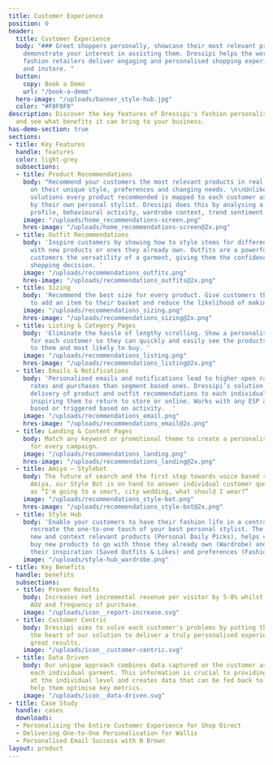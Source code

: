 ```yaml
---
title: Customer Experience
position: 0
header:
  title: Customer Experience
  body: "### Greet shoppers personally, showcase their most relevant products and
    demonstrate your interest in assisting them. Dressipi helps the world’s leading
    fashion retailers deliver engaging and personalised shopping experiences, online
    and instore. "
  button:
    copy: Book a Demo
    url: "/book-a-demo"
  hero-image: "/uploads/banner_style-hub.jpg"
  color: "#F0F0F0"
description: Discover the key features of Dressipi's fashion personalisation solution
  and see what benefits it can bring to your business.
has-demo-section: true
sections:
- title: Key Features
  handle: features
  color: light-grey
  subsections:
  - title: Product Recommendations
    body: "Recommend your customers the most relevant products in real time based
      on their unique style, preferences and changing needs. \n\nUnlike other personalisation
      solutions every product recommended is mapped to each customer as if curated
      by their own personal stylist. Dressipi does this by analysing a customer’s
      profile, behavioural activity, wardrobe context, trend sentiment and intent.\n"
    image: "/uploads/home_recommendations-screen.png"
    hres-image: "/uploads/home_recommendations-screen@2x.png"
  - title: Outfit Recommendations
    body: 'Inspire customers by showing how to style items for different occasions
      with new products or ones they already own. Outfits are a powerful way of showing
      customers the versatility of a garment, giving them the confidence to make a
      shopping decision. '
    image: "/uploads/recommendations_outfits.png"
    hres-image: "/uploads/recommendations_outfits@2x.png"
  - title: Sizing
    body: 'Recommend the best size for every product. Give customers the extra assurance
      to add an item to their basket and reduce the likelihood of making a return. '
    image: "/uploads/recommendations_sizing.png"
    hres-image: "/uploads/recommendations_sizing@2x.png"
  - title: Listing & Category Pages
    body: 'Eliminate the hassle of lengthy scrolling. Show a personalised listing
      for each customer so they can quickly and easily see the products most relevant
      to them and most likely to buy. '
    image: "/uploads/recommendations_listing.png"
    hres-image: "/uploads/recommendations_listing@2x.png"
  - title: Emails & Notifications
    body: 'Personalised emails and notifications lead to higher open rates, click-through
      rates and purchases than segment based ones. Dressipi’s solution automates the
      delivery of product and outfit recommendations to each individual customer,
      inspiring them to return to store or online. Works with any ESP and can be theme
      based or triggered based on activity.  '
    image: "/uploads/recommendations_email.png"
    hres-image: "/uploads/recommendations_email@2x.png"
  - title: Landing & Content Pages
    body: Match any keyword or promotional theme to create a personalised alternative
      for every campaign.
    image: "/uploads/recommendations_landing.png"
    hres-image: "/uploads/recommendations_landing@2x.png"
  - title: Amiya – Stylebot
    body: The future of search and the first step towards voice based recommendations.
      Amiya, our Style Bot is on hand to answer individual customer questions such
      as “I'm going to a smart, city wedding, what should I wear?”
    image: "/uploads/recommendations_style-bot.png"
    hres-image: "/uploads/recommendations_style-bot@2x.png"
  - title: Style Hub
    body: 'Enable your customers to have their fashion life in a central place and
      recreate the one-to-one touch of your best personal stylist. The Style Hub showcases
      new and context relevant products (Personal Daily Picks), helps customers easily
      buy new products to go with those they already own (Wardrobe) and stores all
      their inspiration (Saved Outfits & Likes) and preferences (Fashion Fingerprint). '
    image: "/uploads/style-hub_wardrobe.png"
- title: Key Benefits
  handle: benefits
  subsections:
  - title: Proven Results
    body: Increases net incremental revenue per visitor by 5-8% whilst also increasing
      AOV and frequency of purchase.
    image: "/uploads/icon__report-increase.svg"
  - title: Customer Centric
    body: Dressipi aims to solve each customer's problems by putting their needs at
      the heart of our solution to deliver a truly personalised experience that delivers
      great results.
    image: "/uploads/icon__customer-centric.svg"
  - title: Data Driven
    body: Our unique approach combines data captured on the customer as well as on
      each individual garment. This information is crucial to providing personalisation
      at the individual level and creates data that can be fed back to retailers to
      help them optimise key metrics.
    image: "/uploads/icon__data-driven.svg"
- title: Case Study
  handle: cases
  downloads:
  - Personalising the Entire Customer Experience for Shop Direct
  - Delivering One-to-One Personalisation for Wallis
  - Personalised Email Success with N Brown
layout: product
---
```


